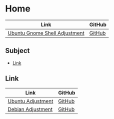 

# Home

| Link | GitHub |
| ---- | ------ |
| [Ubuntu Gnome Shell Adjustment](https://samwhelp.github.io/ubuntu-gnome-shell-adjustment/) | [GitHub](https://github.com/samwhelp/ubuntu-gnome-shell-adjustment) |




## Subject

* [Link](#link)




## Link

| Link | GitHub |
| ---- | ------ |
| [Ubuntu Adjustment](https://samwhelp.github.io/ubuntu-adjustment/) | [GitHub](https://github.com/samwhelp/ubuntu-adjustment) |
| [Debian Adjustment](https://samwhelp.github.io/debian-adjustment/) | [GitHub](https://github.com/samwhelp/debian-adjustment) |
